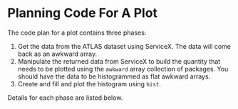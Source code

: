 # Planning Code For A Plot

The code plan for a plot contains three phases:

1. Get the data from the ATLAS dataset using ServiceX. The data will come back as an awkward array.
2. Manipulate the returned data from ServiceX to build the quantity that needs to be plotted using the `awkward` array collection of packages. You should have the data to be histogrammed as flat awkward arrays.
3. Create and fill and plot the histogram using `hist`.

Details for each phase are listed below.

